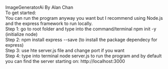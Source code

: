  ImageGeneratorAi By Alan Chan
<br />
 To get started:
<br />
You can run the program anyway you want but I recommend using Node.js and the express framework to run locally.
<br />
Step 1: go to root folder and type into the command/terminal npm init -y (initialize node)
<br />
Step 2: npm install express --save (to install the package dependecy for express)
<br />
Step 3: use hte server.js file and change port if you want 
<br />
Step 4: type into terminal node server.js to run the program and by default you can find the server starting on: http://localhost:3000
<br />
